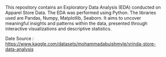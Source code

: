 This repository contains an Exploratory Data Analysis (EDA) conducted on Apparel Store Data. The EDA was performed using Python. The libraries used are Pandas, Numpy, Matplotlib, Seaborn. It aims to uncover meaningful insights and patterns within the data, presented through interactive visualizations and descriptive statistics.

Date Source : https://www.kaggle.com/datasets/mohammadabuishmyle/vrinda-store-data-analysis

